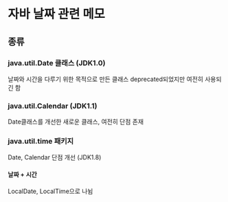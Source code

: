 # 자바 날짜 관련 메모

## 종류

### java.util.Date 클래스 (JDK1.0)

날짜와 시간을 다루기 위한 목적으로 만든 클래스
deprecated되었지만 여전히 사용되긴 함

### java.util.Calendar (JDK1.1)

Date클래스를 개선한 새로운 클래스, 여전히 단점 존재 

### java.util.time 패키지
Date, Calendar 단점 개선 (JDK1.8)

#### 날짜 + 시간
LocalDate, LocalTime으로 나뉨

## 



